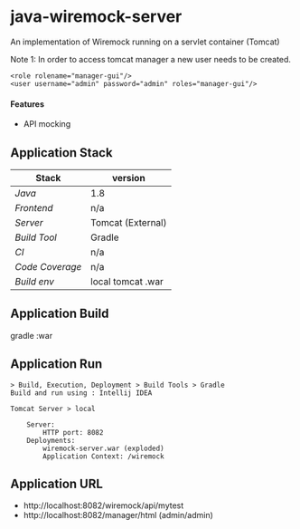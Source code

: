 # java-wiremock-server
An implementation of Wiremock running on a servlet container (Tomcat)

Note 1: In order to access tomcat manager a new user needs to be created. 
```
<role rolename="manager-gui"/>
<user username="admin" password="admin" roles="manager-gui"/>
```

#### Features 
- API mocking 
 
## 

## Application Stack

Stack  | version |
--- | --- |  
*Java* | 1.8 
*Frontend* | n/a 
*Server* | Tomcat (External)
*Build Tool* | Gradle
*CI* | n/a  
*Code Coverage* | n/a
*Build env* | local tomcat .war

## Application Build
gradle :war

## Application Run

```
> Build, Execution, Deployment > Build Tools > Gradle
Build and run using : Intellij IDEA
```

```
Tomcat Server > local

    Server: 
        HTTP port: 8082
    Deployments:
        wiremock-server.war (exploded)
        Application Context: /wiremock
```
 
## Application URL
- http://localhost:8082/wiremock/api/mytest
- http://localhost:8082/manager/html (admin/admin)
